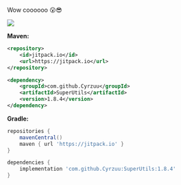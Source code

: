 Wow coooooo 😮😎

[![](https://jitpack.io/v/Cyrzuu/SuperUtils.svg)](https://jitpack.io/#Cyrzuu/SuperUtils)

**Maven:**
```xml
<repository>
    <id>jitpack.io</id>
    <url>https://jitpack.io</url>
</repository>

<dependency>
    <groupId>com.github.Cyrzuu</groupId>
    <artifactId>SuperUtils</artifactId>
    <version>1.8.4</version>
</dependency>
```

**Gradle:**
```groovy
repositories {
    mavenCentral()
    maven { url 'https://jitpack.io' }
}

dependencies {
    implementation 'com.github.Cyrzuu:SuperUtils:1.8.4'
}
